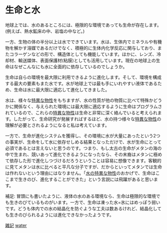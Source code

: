 # 生命と水

地球上では、水のあるところには、極限的な環境であっても生命が存在します。(例えば、熱水鉱床の中、岩塩の中など。)

一方、生物の体の半分以上は水でできています。水は、生体内でミネラルや有機物を解かす溶媒であるだけでなく、積極的に生体内化学反応に関与しており、またコラーゲンなどの形で、構造体としても機能しています。ほかに、レンズ、冷却材、輸送媒体、表面保護材(粘膜)としても活用しています。現在の地球上の生命はなぜこんなにも水に全面的に依存しているのでしょうか。

生命は自らの環境を最大限に利用できるように進化します。そして、環境を構成する最大の要素もまた水です。水が地球上では最も手にいれやすい液体であるため、生命は水に最大限に適応して進化してきました。

水は、様々な[特異な物性](特異な物性.md)をもちますが、水の性質が他の物質に比べて特殊かどうかに関係なく、与えられた環境には最大限に適応するように生命はプログラムされているので、これらの[特異な物性](特異な物性.md)は生命と非常に深く絡んでいると考えられます。したがって、生命研究が発展すればするほど、水の持つ様々な[特異な物性](特異な物性.md)の理解が必要とされるようになると私は考えています。

一方で、生命が進化システムを獲得し、その環境に水が大量にあったという2つの事実が、生命をして水に依存せしめる結果となっただけで、水が生命にとって必須であるとは言えないと思うのです。つまり、もし太古の生命がメタンの海の中で生まれ、競いあって進化できるようになったなら、その末裔はメタンに極めて依存した形で進化しつづけるだろうということは容易に想像できます。客観的に見てメタンは水に比べると平凡な分子ですが、だからといってメタンでは生命は作れないという理由にはなりません。「[水の特異な物性](水の特異な物性.md)のおかげで、生命はここまで生きのび、進化することができた」という言説には飛躍があると思います。

補足: 冒頭にも書いたように、液体の水のある環境なら、生命は極限的な環境でも生きのびているものがいます。一方で、生命は凍った水=氷にはめっぽう弱いです。どうも体内での水の結晶化を防ぐような工夫は数あるけれど、結晶化しても生きのびられるようには進化できなかったようです。



[雑記](雑記.md) [water](water.md)



